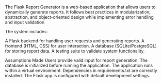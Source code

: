 The Flask Report Generator is a web-based application that allows users to dynamically generate reports. It follows best practices in modularization, abstraction, and object-oriented design while implementing error handling and input validation.

The system includes:

A Flask backend for handling user requests and generating reports.
A frontend (HTML, CSS) for user interaction.
A database (SQLite/PostgreSQL) for storing report data.
A testing suite to validate system functionality.

Assumptions Made
Users provide valid input for report generation.
The database is initialized before running the application.
The application runs within a virtual environment.
Dependencies in requirements.txt are correctly installed.
The Flask app is configured with default development settings.
